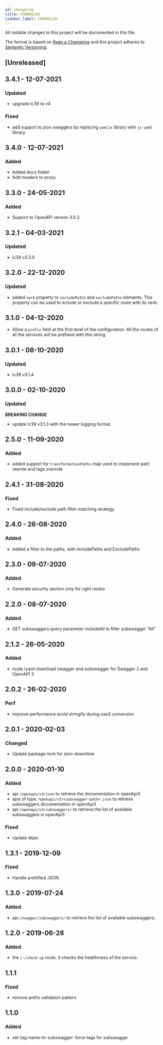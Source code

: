 ```yaml
---
id: changelog
title: CHANGELOG
sidebar_label: CHANGELOG
---
```

All notable changes to this project will be documented in this file.

The format is based on [Keep a Changelog](http://keepachangelog.com/en/1.0.0/)
and this project adheres to [Semantic Versioning](http://semver.org/spec/v2.0.0.html).

## [Unreleased]

## 3.4.1 - 12-07-2021

### Updated

- upgrade lc39 to v4

### Fixed

- add support to json swaggers by replacing `yamljs` library with `js-yaml` library.

## 3.4.0 - 12-07-2021

### Added

- Added docs folder
- Add headers to proxy

## 3.3.0 - 24-05-2021

### Added

- Support to OpenAPI version 3.0.3

## 3.2.1 - 04-03-2021

### Updated

- lc39 v3.3.0

## 3.2.0 - 22-12-2020

### Updated

- added `verb` property to `includePaths` and `excludePaths` elements. This property can be used to include or exclude a specific route with its verb.

## 3.1.0 - 04-12-2020

- Allow a `prefix` field at the first level of the configuration. All the routes of all the services will be prefixed with this string.

## 3.0.1 - 08-10-2020

### Updated

- lc39 v3.1.4

## 3.0.0 - 02-10-2020

### Updated

**BREAKING CHANGE**
-  update lc39 v3.1.3 with the newer logging format.

## 2.5.0 - 11-09-2020

### Added

 - added support for `transformationPaths` map used to implement path rewrite and tags override

## 2.4.1 - 31-08-2020

### Fixed
 - Fixed include/exclude path filter matching strategy

## 2.4.0 - 26-08-2020

### Added
 - Added a filter to the paths, with IncludePaths and ExcludePaths

## 2.3.0 - 09-07-2020

### Added
 - Generate security section only for right routes

## 2.2.0 - 08-07-2020

### Added
 - GET subswaggers query parameter includeAll to filter subswagger "All"

## 2.1.2 - 26-05-2020

### Added
 - route /yaml download swagger and subswagger for Swagger 2 and OpenAPI 3

## 2.0.2 - 26-02-2020

### Perf
  -  improve performance avoid stringify during oas3 conversion

## 2.0.1 - 2020-02-03
### Changed
- Update package-lock for zero-downtime

## 2.0.0 - 2020-01-10
### Added
- api `/openapi/v3/json` to retrieve the documentation in openApi3
- apis of type `/openapi/v3/<subswagger-path>.json` to retrieve subswaggers documentation in openApi3
- api `/openapi/v3/subswaggers/` to retrieve the list of available subswaggers in openApi3

### Fixed
- Update deps

## 1.3.1 - 2019-12-09
### Fixed
- Handle prettified JSON.

## 1.3.0 - 2019-07-24

### Added
- api `/swagger/subswaggers/` to retrieve the list of available subswaggers;

## 1.2.0 - 2019-06-28
### Added
- the `/-/check-up` route. It checks the healthiness of the service.

## 1.1.1
### Fixed
- remove prefix validation pattern

## 1.1.0
### Added
- set-tag-name-to-subswagger: force tags for subswagger
